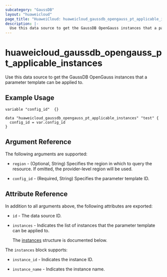 ```yaml
---
subcategory: "GaussDB"
layout: "huaweicloud"
page_title: "HuaweiCloud: huaweicloud_gaussdb_opengauss_pt_applicable_instances"
description: |-
  Use this data source to get the GaussDB OpenGauss instances that a parameter template can be applied to.
---
```


# huaweicloud_gaussdb_opengauss_pt_applicable_instances

Use this data source to get the GaussDB OpenGauss instances that a parameter template can be applied to.

## Example Usage

```hcl
variable "config_id"  {}

data "huaweicloud_gaussdb_opengauss_pt_applicable_instances" "test" {
  config_id = var.config_id
}
```

## Argument Reference

The following arguments are supported:

* `region` - (Optional, String) Specifies the region in which to query the resource.
  If omitted, the provider-level region will be used.

* `config_id` - (Required, String) Specifies the parameter template ID.

## Attribute Reference

In addition to all arguments above, the following attributes are exported:

* `id` - The data source ID.

* `instances` - Indicates the list of instances that the parameter template can be applied to.

  The [instances](#instances_struct) structure is documented below.

<a name="instances_struct"></a>
The `instances` block supports:

* `instance_id` - Indicates the instance ID.

* `instance_name` - Indicates the instance name.

